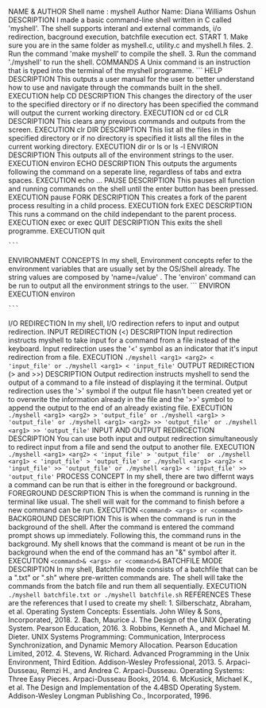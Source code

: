 NAME & AUTHOR
    Shell name : myshell 
    Author Name: Diana Williams Oshun
DESCRIPTION
    I made a basic command-line shell written in C called 'myshell'. The shell supports interanl and external commands, i/o redirection, bacground execution, batchfile execution ect.
START
    1. Make sure you are in the same folder as myshell.c, utility.c and myshell.h files.
    2. Run the command 'make myshell' to compile the shell.
    3. Run the command './myshell' to run the shell.
COMMANDS
    A Unix command is an instruction that is typed into the terminal of the myshell programme.
    ```
    HELP
        DESCRIPTION
            This outputs a user manual for the user to better understand how to use and navigate through the commands built in the shell.
        EXECUTION
            help
    CD
        DESCRIPTION
            This changes the directory of the user to the specified directory or if no directory has been specified the command will output the current working directory.
        EXECUTION
            cd <arg1>
                or
            cd
    CLR
        DESCRIPTION
            This clears any previous commands and outputs from the screen.
        EXECUTION
            clr
    DIR
        DESCRIPTION
            This list all the files in the specified directory or if no directory is specified it lists all the files in the current working directory.
        EXECUTION
            dir <arg1>
                or
            ls
                or
            ls -l
    ENVIRON
        DESCRIPTION
            This outputs all of the environment strings to the user.
        EXECUTION
            environ
    ECHO
        DESCRIPTION
            This outputs the arguments following the command on a seperate line, regardless of tabs and extra spaces.
        EXECUTION
            echo <arg1> <arg2> ... <argn-1>
    PAUSE
        DESCRIPTION
            This pauses all function and running commands on the shell until the enter button has been pressed.
        EXECUTION
            pause
    FORK
        DESCRIPTION
            This creates a fork of the parent process resulting in a child process.
        EXECUTION
            fork
    EXEC
        DESCRIPTION
            This runs a command on the child independant to the parent process.
        EXECUTION
            exec <command>
                or
            exec
    QUIT
        DESCRIPTION
            This exits the shell programme.
        EXECUTION
            quit

    ```
ENVIRONMENT CONCEPTS
    In my shell, Environment concepts refer to the environment variables that are usually set by the OS/Shell already. The string values are composed by 'name=/value' . The 'environ' command can be run to output all the environment strings to the user.
    ```
        ENVIRON
        EXECUTION
            environ

    ```

    
I/O REDIRECTION
    In  my shell, I/O redirection refers to input and output redirection.
    INPUT REDIRECTION (<)
        DESCRIPTION
            Input redirection instructs myshell to take input for a command from a file instead of the keyboard. Input redirection uses the '<' symbol as an indicator that it's input redirection from a file.
        EXECUTION
            ```
            ./myshell <arg1> <arg2> < 'input_file'
                or
            ./myshell <arg1> < 'input_file'
            ```
    OUTPUT REDIRECTION (> and >>)
        DESCRIPTION
             Output redirection instructs myshell to send the output of a command to a file instead of displaying it the terminal. Output redirection uses the '>' symbol if the output file hasn't been created yet or to overwrite the information already in the file and the '>>' symbol to append the output to the end of an already existing file.
        EXECUTION
            ```
            ./myshell <arg1> <arg2> > 'output_file'
                or
            ./myshell <arg1> > 'output_file'
                or
            ./myshell <arg1> <arg2> >> 'output_file'
                or
            ./myshell <arg1> >> 'output_file'
            ```
    INPUT AND OUTPUT REDIRCECTION
        DESCRIPTION
            You can use both input and output redirection simultaneously to redirect input from a file and send the output to another file.
        EXECUTION
            ```
            ./myshell <arg1> <arg2> < 'input_file' > 'output_file' 
                or
            ./myshell <arg1> < 'input_file' > 'output_file'
                or
            ./myshell <arg1> <arg2> < 'input_file' >> 'output_file'
                or
            ./myshell <arg1> < 'input_file' >> 'output_file'
            ```
PROCESS CONCEPT
    In my shell, there are two differnt ways a command can be run that is either in the foreground or background.
    FOREGROUND
        DESCRIPTION
            This is when the command is running in the terminal like usual. The shell will wait for the command to finish before a new command can be run.
        EXECUTION
            ```
            <command> <args>
                or
            <command>
            ```
    BACKGROUND
        DESCRIPTION
            This is when the command is run in the background of the shell. After the command is entered the command prompt shows up immediately. Following this, the command runs in the background. My shell knows that the command is meant ot be run in the background when the end of the command has an "&" symbol after it.
        EXECUTION
            ```
            <command>& <args>
                or
            <command>&
            ```
BATCHFILE MODE
    DESCRIPTION
        In my shell, Batchfile mode consists of a batchfile that can be a ".txt" or ".sh" where pre-written commands are. The shell will take the commands from the batch file and run them all sequentially.
    EXECUTION
        ```
        ./myshell batchfile.txt
            or
        ./myshell batchfile.sh
        ```
REFERENCES
    These are the references that I used to create my shell:
    1. Silberschatz, Abraham, et al. Operating System Concepts: Essentials. John Wiley & Sons, Incorporated, 2018.
    2. Bach, Maurice J. The Design of the UNIX Operating System. Pearson Education, 2016.
    3. Robbins, Kenneth A., and Michael M. Dieter. UNIX Systems Programming: Communication, Interprocess Synchronization, and Dynamic Memory Allocation. Pearson Education Limited, 2012.
    4. Stevens, W. Richard. Advanced Programming in the Unix Environment, Third Edition. Addison-Wesley Professional, 2013.
    5. Arpaci-Dusseau, Remzi H., and Andrea C. Arpaci-Dusseau. Operating Systems: Three Easy Pieces. Arpaci-Dusseau Books, 2014.
    6. McKusick, Michael K., et al. The Design and Implementation of the 4.4BSD Operating System. Addison-Wesley Longman Publishing Co.,        Incorporated, 1996.


<!-- My name is Diana Williams Oshun, my student number is 23101961. I acknowlege the DCU Academic 
Integrity Policy -->

